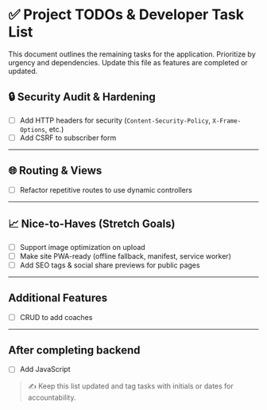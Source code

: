 # ✅ Project TODOs & Developer Task List

This document outlines the remaining tasks for the application. Prioritize by urgency and dependencies. Update this file as features are completed or updated.

## 🔒 Security Audit & Hardening

- [ ] Add HTTP headers for security (`Content-Security-Policy`, `X-Frame-Options`, etc.)
- [ ] Add CSRF to subscriber form

---

## 🌐 Routing & Views

- [ ] Refactor repetitive routes to use dynamic controllers

---

## 📈 Nice-to-Haves (Stretch Goals)

- [ ] Support image optimization on upload
- [ ] Make site PWA-ready (offline fallback, manifest, service worker)
- [ ] Add SEO tags & social share previews for public pages

---

## Additional Features

- [ ] CRUD to add coaches

---

## After completing backend

- [ ] Add JavaScript

> ✍️ Keep this list updated and tag tasks with initials or dates for accountability.
